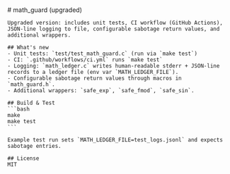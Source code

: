 \
    # math_guard (upgraded)

    Upgraded version: includes unit tests, CI workflow (GitHub Actions), JSON-line logging to file, configurable sabotage return values, and additional wrappers.

    ## What's new
    - Unit tests: `test/test_math_guard.c` (run via `make test`)
    - CI: `.github/workflows/ci.yml` runs `make test`
    - Logging: `math_ledger.c` writes human-readable stderr + JSON-line records to a ledger file (env var `MATH_LEDGER_FILE`).
    - Configurable sabotage return values through macros in `math_guard.h`.
    - Additional wrappers: `safe_exp`, `safe_fmod`, `safe_sin`.

    ## Build & Test
    ```bash
    make
    make test
    ```

    Example test run sets `MATH_LEDGER_FILE=test_logs.jsonl` and expects sabotage entries.

    ## License
    MIT
